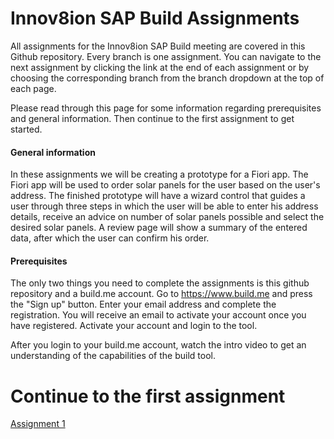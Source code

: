 # Innov8ion SAP Build Assignments
All assignments for the Innov8ion SAP Build meeting are covered in this Github repository. Every branch is one assignment. You can navigate to the next assignment by clicking the link at the end of each assignment or by choosing the corresponding branch from the branch dropdown at the top of each page.

Please read through this page for some information regarding prerequisites and general information. Then continue to the first assignment to get started.

#### General information
In these assignments we will be creating a prototype for a Fiori app. The Fiori app will be used to order solar panels for the user based on the user's address. The finished prototype will have a wizard control that guides a user through three steps in which the user will be able to enter his address details, receive an advice on number of solar panels possible and select the desired solar panels. A review page will show a summary of the entered data, after which the user can confirm his order.

#### Prerequisites
The only two things you need to complete the assignments is this github repository and a build.me account. Go to https://www.build.me and press the "Sign up" button. Enter your email address and complete the registration. You will receive an email to activate your account once you have registered. Activate your account and login to the tool.

After you login to your build.me account, watch the intro video to get an understanding of the capabilities of the build tool.

# Continue to the first assignment
[Assignment 1](https://github.com/Innov8ion-developer/SAP_Build_Assignments/tree/1_Your_first_prototype)
